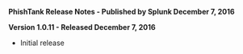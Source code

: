 **PhishTank Release Notes - Published by Splunk December 7, 2016**


**Version 1.0.11 - Released December 7, 2016**

* Initial release
